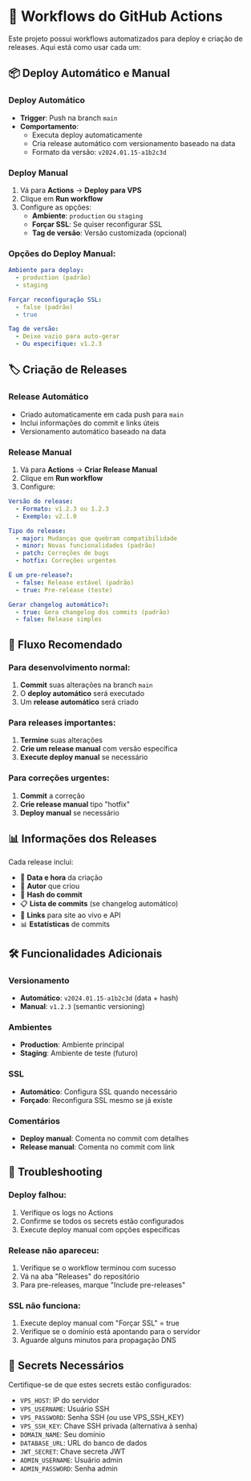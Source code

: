 # 🚀 Workflows do GitHub Actions

Este projeto possui workflows automatizados para deploy e criação de releases. Aqui está como usar cada um:

## 📦 Deploy Automático e Manual

### Deploy Automático
- **Trigger**: Push na branch `main`
- **Comportamento**: 
  - Executa deploy automaticamente
  - Cria release automático com versionamento baseado na data
  - Formato da versão: `v2024.01.15-a1b2c3d`

### Deploy Manual
1. Vá para **Actions** → **Deploy para VPS**
2. Clique em **Run workflow**
3. Configure as opções:
   - **Ambiente**: `production` ou `staging`
   - **Forçar SSL**: Se quiser reconfigurar SSL
   - **Tag de versão**: Versão customizada (opcional)

### Opções do Deploy Manual:
```yaml
Ambiente para deploy: 
  - production (padrão)
  - staging

Forçar reconfiguração SSL:
  - false (padrão)
  - true

Tag de versão:
  - Deixe vazio para auto-gerar
  - Ou especifique: v1.2.3
```

## 🏷️ Criação de Releases

### Release Automático
- Criado automaticamente em cada push para `main`
- Inclui informações do commit e links úteis
- Versionamento automático baseado na data

### Release Manual
1. Vá para **Actions** → **Criar Release Manual**
2. Clique em **Run workflow**
3. Configure:

```yaml
Versão do release:
  - Formato: v1.2.3 ou 1.2.3
  - Exemplo: v2.1.0

Tipo do release:
  - major: Mudanças que quebram compatibilidade
  - minor: Novas funcionalidades (padrão)
  - patch: Correções de bugs
  - hotfix: Correções urgentes

É um pre-release?:
  - false: Release estável (padrão)
  - true: Pre-release (teste)

Gerar changelog automático?:
  - true: Gera changelog dos commits (padrão)
  - false: Release simples
```

## 🔄 Fluxo Recomendado

### Para desenvolvimento normal:
1. **Commit** suas alterações na branch `main`
2. O **deploy automático** será executado
3. Um **release automático** será criado

### Para releases importantes:
1. **Termine** suas alterações
2. **Crie um release manual** com versão específica
3. **Execute deploy manual** se necessário

### Para correções urgentes:
1. **Commit** a correção
2. **Crie release manual** tipo "hotfix"
3. **Deploy manual** se necessário

## 📊 Informações dos Releases

Cada release inclui:
- 📅 **Data e hora** da criação
- 👤 **Autor** que criou
- 🔧 **Hash do commit**
- 📋 **Lista de commits** (se changelog automático)
- 🔗 **Links** para site ao vivo e API
- 📊 **Estatísticas** de commits

## 🛠️ Funcionalidades Adicionais

### Versionamento
- **Automático**: `v2024.01.15-a1b2c3d` (data + hash)
- **Manual**: `v1.2.3` (semantic versioning)

### Ambientes
- **Production**: Ambiente principal
- **Staging**: Ambiente de teste (futuro)

### SSL
- **Automático**: Configura SSL quando necessário
- **Forçado**: Reconfigura SSL mesmo se já existe

### Comentários
- **Deploy manual**: Comenta no commit com detalhes
- **Release manual**: Comenta no commit com link

## 🚨 Troubleshooting

### Deploy falhou:
1. Verifique os logs no Actions
2. Confirme se todos os secrets estão configurados
3. Execute deploy manual com opções específicas

### Release não apareceu:
1. Verifique se o workflow terminou com sucesso
2. Vá na aba "Releases" do repositório
3. Para pre-releases, marque "Include pre-releases"

### SSL não funciona:
1. Execute deploy manual com "Forçar SSL" = true
2. Verifique se o domínio está apontando para o servidor
3. Aguarde alguns minutos para propagação DNS

## 🔐 Secrets Necessários

Certifique-se de que estes secrets estão configurados:
- `VPS_HOST`: IP do servidor
- `VPS_USERNAME`: Usuário SSH
- `VPS_PASSWORD`: Senha SSH (ou use VPS_SSH_KEY)
- `VPS_SSH_KEY`: Chave SSH privada (alternativa à senha)
- `DOMAIN_NAME`: Seu domínio
- `DATABASE_URL`: URL do banco de dados
- `JWT_SECRET`: Chave secreta JWT
- `ADMIN_USERNAME`: Usuário admin
- `ADMIN_PASSWORD`: Senha admin 